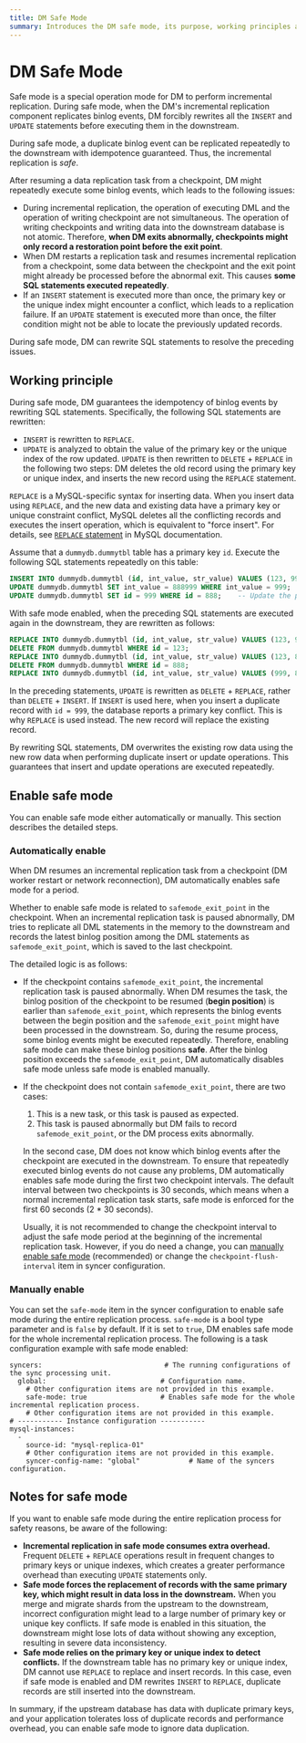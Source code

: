 ```yaml
---
title: DM Safe Mode
summary: Introduces the DM safe mode, its purpose, working principles and how to use it.
---
```


# DM Safe Mode

Safe mode is a special operation mode for DM to perform incremental replication. During safe mode, when the DM's incremental replication component replicates binlog events, DM forcibly rewrites all the `INSERT` and `UPDATE` statements before executing them in the downstream.

During safe mode, a duplicate binlog event can be replicated repeatedly to the downstream with idempotence guaranteed. Thus, the incremental replication is *safe*.

After resuming a data replication task from a checkpoint, DM might repeatedly execute some binlog events, which leads to the following issues:

- During incremental replication, the operation of executing DML and the operation of writing checkpoint are not simultaneous. The operation of writing checkpoints and writing data into the downstream database is not atomic. Therefore, **when DM exits abnormally, checkpoints might only record a restoration point before the exit point**.
- When DM restarts a replication task and resumes incremental replication from a checkpoint, some data between the checkpoint and the exit point might already be processed before the abnormal exit. This causes **some SQL statements executed repeatedly**.
- If an `INSERT` statement is executed more than once, the primary key or the unique index might encounter a conflict, which leads to a replication failure. If an `UPDATE` statement is executed more than once, the filter condition might not be able to locate the previously updated records.

During safe mode, DM can rewrite SQL statements to resolve the preceding issues.

## Working principle

During safe mode, DM guarantees the idempotency of binlog events by rewriting SQL statements. Specifically, the following SQL statements are rewritten:

* `INSERT` is rewritten to `REPLACE`.
* `UPDATE` is analyzed to obtain the value of the primary key or the unique index of the row updated. `UPDATE` is then rewritten to `DELETE` + `REPLACE` in the following two steps: DM deletes the old record using the primary key or unique index, and inserts the new record using the `REPLACE` statement.

`REPLACE` is a MySQL-specific syntax for inserting data. When you insert data using `REPLACE`, and the new data and existing data have a primary key or unique constraint conflict, MySQL deletes all the conflicting records and executes the insert operation, which is equivalent to "force insert". For details, see [`REPLACE` statement](https://dev.mysql.com/doc/refman/8.0/en/replace.html) in MySQL documentation.

Assume that a `dummydb.dummytbl` table has a primary key `id`. Execute the following SQL statements repeatedly on this table:

```sql
INSERT INTO dummydb.dummytbl (id, int_value, str_value) VALUES (123, 999, 'abc');
UPDATE dummydb.dummytbl SET int_value = 888999 WHERE int_value = 999;   -- Suppose there is no other record with int_value = 999
UPDATE dummydb.dummytbl SET id = 999 WHERE id = 888;    -- Update the primary key
```

With safe mode enabled, when the preceding SQL statements are executed again in the downstream, they are rewritten as follows:

```sql
REPLACE INTO dummydb.dummytbl (id, int_value, str_value) VALUES (123, 999, 'abc');
DELETE FROM dummydb.dummytbl WHERE id = 123;
REPLACE INTO dummydb.dummytbl (id, int_value, str_value) VALUES (123, 888999, 'abc');
DELETE FROM dummydb.dummytbl WHERE id = 888;
REPLACE INTO dummydb.dummytbl (id, int_value, str_value) VALUES (999, 888888, 'abc888');
```

In the preceding statements, `UPDATE` is rewritten as `DELETE` + `REPLACE`, rather than `DELETE` + `INSERT`. If `INSERT` is used here, when you insert a duplicate record with `id = 999`, the database reports a primary key conflict. This is why `REPLACE` is used instead. The new record will replace the existing record.

By rewriting SQL statements, DM overwrites the existing row data using the new row data when performing duplicate insert or update operations. This guarantees that insert and update operations are executed repeatedly.

## Enable safe mode

You can enable safe mode either automatically or manually. This section describes the detailed steps.

### Automatically enable

When DM resumes an incremental replication task from a checkpoint (DM worker restart or network reconnection), DM automatically enables safe mode for a period.

Whether to enable safe mode is related to `safemode_exit_point` in the checkpoint. When an incremental replication task is paused abnormally, DM tries to replicate all DML statements in the memory to the downstream and records the latest binlog position among the DML statements as `safemode_exit_point`, which is saved to the last checkpoint.

The detailed logic is as follows:

- If the checkpoint contains `safemode_exit_point`, the incremental replication task is paused abnormally. When DM resumes the task, the binlog position of the checkpoint to be resumed (**begin position**) is earlier than `safemode_exit_point`, which represents the binlog events between the begin position and the `safemode_exit_point` might have been processed in the downstream. So, during the resume process, some binlog events might be executed repeatedly. Therefore, enabling safe mode can make these binlog positions **safe**. After the binlog position exceeds the `safemode_exit_point`, DM automatically disables safe mode unless safe mode is enabled manually.

- If the checkpoint does not contain `safemode_exit_point`, there are two cases:

    1. This is a new task, or this task is paused as expected.
    2. This task is paused abnormally but DM fails to record `safemode_exit_point`, or the DM process exits abnormally.

    In the second case, DM does not know which binlog events after the checkpoint are executed in the downstream. To ensure that repeatedly executed binlog events do not cause any problems, DM automatically enables safe mode during the first two checkpoint intervals. The default interval between two checkpoints is 30 seconds, which means when a normal incremental replication task starts, safe mode is enforced for the first 60 seconds (2 * 30 seconds).

    Usually, it is not recommended to change the checkpoint interval to adjust the safe mode period at the beginning of the incremental replication task. However, if you do need a change, you can [manually enable safe mode](#manually-enable) (recommended) or change the `checkpoint-flush-interval` item in syncer configuration.

### Manually enable

You can set the `safe-mode` item in the syncer configuration to enable safe mode during the entire replication process. `safe-mode` is a bool type parameter and is `false` by default. If it is set to `true`, DM enables safe mode for the whole incremental replication process. The following is a task configuration example with safe mode enabled:

```
syncers:                              # The running configurations of the sync processing unit.
  global:                            # Configuration name.
    # Other configuration items are not provided in this example.
    safe-mode: true                  # Enables safe mode for the whole incremental replication process.
    # Other configuration items are not provided in this example.
# ----------- Instance configuration -----------
mysql-instances:
  -
    source-id: "mysql-replica-01"
    # Other configuration items are not provided in this example.
    syncer-config-name: "global"            # Name of the syncers configuration.
```

## Notes for safe mode

If you want to enable safe mode during the entire replication process for safety reasons, be aware of the following:

- **Incremental replication in safe mode consumes extra overhead.** Frequent `DELETE` + `REPLACE` operations result in frequent changes to primary keys or unique indexes, which creates a greater performance overhead than executing `UPDATE` statements only.
- **Safe mode forces the replacement of records with the same primary key, which might result in data loss in the downstream.** When you merge and migrate shards from the upstream to the downstream, incorrect configuration might lead to a large number of primary key or unique key conflicts. If safe mode is enabled in this situation, the downstream might lose lots of data without showing any exception, resulting in severe data inconsistency.
- **Safe mode relies on the primary key or unique index to detect conflicts.** If the downstream table has no primary key or unique index, DM cannot use `REPLACE` to replace and insert records. In this case, even if safe mode is enabled and DM rewrites `INSERT` to `REPLACE`, duplicate records are still inserted into the downstream.

In summary, if the upstream database has data with duplicate primary keys, and your application tolerates loss of duplicate records and performance overhead, you can enable safe mode to ignore data duplication.
